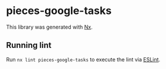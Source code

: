 # pieces-google-tasks

This library was generated with [Nx](https://nx.dev).

## Running lint

Run `nx lint pieces-google-tasks` to execute the lint via [ESLint](https://eslint.org/).

